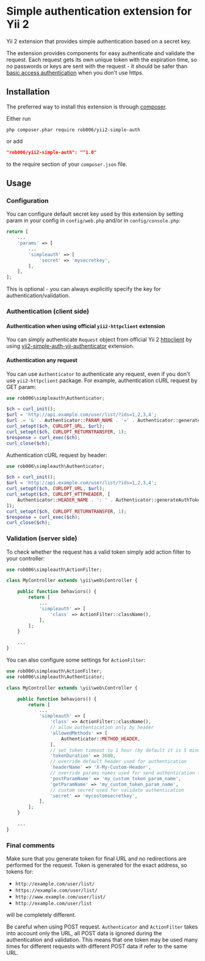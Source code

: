 Simple authentication extension for Yii 2
=========================================

Yii 2 extension that provides simple authentication based on a secret key.

The extension provides components for easy authenticate and validate the request. Each request gets
its own unique token with the expiration time, so no passwords or keys are sent with the request -
it should be safer than [basic access authentication](https://en.wikipedia.org/wiki/Basic_access_authentication)
when you don't use https.

Installation
------------

The preferred way to install this extension is through [composer](http://getcomposer.org/download/).

Either run

```shell
php composer.phar require rob006/yii2-simple-auth
```

or add

```json
"rob006/yii2-simple-auth": "^1.0"
```

to the require section of your `composer.json` file.


Usage
-----

### Configuration

You can configure default secret key used by this extension by setting param in your config in
`config/web.php` and/or in `config/console.php`:

```php
return [
	...
	'params' => [
        ...
		'simpleauth' => [
			'secret' => 'mysecretkey',
		],
	],
];
```

This is optional - you can always explicitly specify the key for authentication/validation.


### Authentication (client side)

#### Authentication when using official `yii2-httpclient` extension

You can simply authenticate `Request` object from official Yii 2 [httpclient](https://github.com/yiisoft/yii2-httpclient)
by using [yii2-simple-auth-yii-authenticator](https://github.com/rob006/yii2-simple-auth-yii-authenticator)
extension.

#### Authentication any request

You can use `Authenticator` to authenticate any request, even if you don't use `yii2-httpclient`
package. For example, authentication cURL request by GET param:

```php
use rob006\simpleauth\Authenticator;

$ch = curl_init();
$url = 'http://api.example.com/user/list/?ids=1,2,3,4';
$url .= '&' . Authenticator::PARAM_NAME . '=' . Authenticator::generateAuthToken($url);
curl_setopt($ch, CURLOPT_URL, $url);
curl_setopt($ch, CURLOPT_RETURNTRANSFER, 1);
$response = curl_exec($ch);
curl_close($ch);
```

Authentication cURL request by header:
```php
use rob006\simpleauth\Authenticator;

$ch = curl_init();
$url = 'http://api.example.com/user/list/?ids=1,2,3,4';
curl_setopt($ch, CURLOPT_URL, $url);
curl_setopt($ch, CURLOPT_HTTPHEADER, [
	Authenticator::HEADER_NAME . ': ' . Authenticator::generateAuthToken($url),
]);
curl_setopt($ch, CURLOPT_RETURNTRANSFER, 1);
$response = curl_exec($ch);
curl_close($ch);
```


### Validation (server side)

To check whether the request has a valid token simply add action filter to your controller:

```php
use rob006\simpleauth\ActionFilter;

class MyController extends \yii\web\Controller {

	public function behaviors() {
		return [
            ...
			'simpleauth' => [
				'class' => ActionFilter::className(),
			],
		];
	}

	...
}
```

You can also configure some settings for `ActionFilter`:

```php
use rob006\simpleauth\ActionFilter;
use rob006\simpleauth\Authenticator;

class MyController extends \yii\web\Controller {

	public function behaviors() {
		return [
            ...
			'simpleauth' => [
				'class' => ActionFilter::className(),
				// allow authentication only by header
				'allowedMethods' => [
					Authenticator::METHOD_HEADER,
				],
				// set token timeout to 1 hour (by default it is 5 minutes)
				'tokenDuration' => 3600,
				// override default header used for authentication
				'headerName' => 'X-My-Custom-Header',
				// override params names used for send authentication token
				'postParamName' => 'my_custom_token_param_name',
				'getParamName' => 'my_custom_token_param_name',
				// custom secret used for validate authentication
				'secret' => 'mycostomsecretkey',
			],
		];
	}

	...
}
```

### Final comments

Make sure that you generate token for final URL and no redirections are performed for the request.
Token is generated for the exact address, so tokens for:
* `http://example.com/user/list/`
* `https://example.com/user/list/`
* `http://www.example.com/user/list/`
* `http://example.com/user/list`

will be completely different.

Be careful when using POST request. `Authenticator` and `ActionFilter` takes into account only the
URL, all POST data is ignored during the authentication and validation. This means that one token
may be used many times for different requests with different POST data if refer to the same URL.

